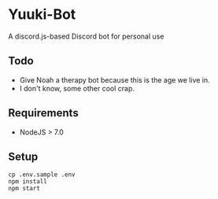 # Yuuki-Bot
A discord.js-based Discord bot for personal use

## Todo
- Give Noah a therapy bot because this is the age we live in.
- I don't know, some other cool crap.

## Requirements
- NodeJS > 7.0

## Setup
```
cp .env.sample .env
npm install
npm start
```
